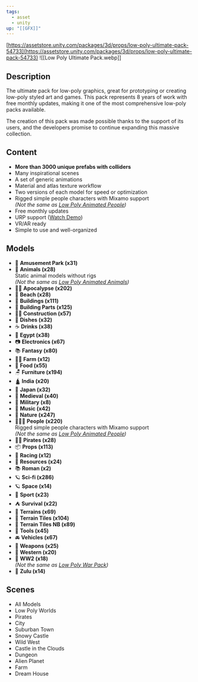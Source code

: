 ```yaml
---
tags:
  - asset
  - unity
up: "[[GFX]]"
---
```

[https://assetstore.unity.com/packages/3d/props/low-poly-ultimate-pack-54733](https://assetstore.unity.com/packages/3d/props/low-poly-ultimate-pack-54733)
![[Low Poly Ultimate Pack.webp]]

## Description
The ultimate pack for low-poly graphics, great for prototyping or creating low-poly styled art and games. This pack represents 8 years of work with free monthly updates, making it one of the most comprehensive low-poly packs available.

The creation of this pack was made possible thanks to the support of its users, and the developers promise to continue expanding this massive collection.

## Content
- **More than 3000 unique prefabs with colliders**
- Many inspirational scenes
- A set of generic animations
- Material and atlas texture workflow
- Two versions of each model for speed or optimization
- Rigged simple people characters with Mixamo support  
  *(Not the same as [Low Poly Animated People](http://u3d.as/1ED1))*
- Free monthly updates
- URP support ([Watch Demo](https://www.youtube.com/watch?v=YTJo3RnmPTw&t))
- VR/AR ready
- Simple to use and well-organized

## Models
- 🎈 **Amusement Park (x31)**
- 🐎 **Animals (x28)**  
  Static animal models without rigs  
  *(Not the same as [Low Poly Animated Animals](http://u3d.as/Sfg))*
- 🧟‍♂️ **Apocalypse (x202)**
- 🤿 **Beach (x28)**
- 🏢 **Buildings (x111)**
- 🏢 **Building Parts (x125)**
- 👷‍♂️ **Construction (x57)**
- 🔪 **Dishes (x32)**
- ☕ **Drinks (x38)**
- 📜 **Egypt (x38)**
- 📷 **Electronics (x67)**
- 📚 **Fantasy (x80)**
- 👨‍🌾 **Farm (x12)**
- 🍌 **Food (x55)**
- 🪑 **Furniture (x194)**
- 🛕 **India (x20)**
- 🏯 **Japan (x32)**
- 🏰 **Medieval (x40)**
- 🏅 **Military (x8)**
- 🎤 **Music (x42)**
- 🌴 **Nature (x247)**
- 👨‍👩‍👦 **People (x220)**  
  Rigged simple people characters with Mixamo support  
  *(Not the same as [Low Poly Animated People](http://u3d.as/1ED1))*
- 🏴‍☠️ **Pirates (x28)**
- 📦 **Props (x113)**
- 🚗 **Racing (x12)**
- 🧱 **Resources (x24)**
- 📚 **Roman (x2)**
- 🪐 **Sci-fi (x286)**
- 🪐 **Space (x14)**
- 🏀 **Sport (x23)**
- ⛺ **Survival (x22)**
- 🌄 **Terrains (x69)**
- 🌄 **Terrain Tiles (x104)**
- 🌄 **Terrain Tiles NB (x89)**
- 🔨 **Tools (x45)**
- 🚘 **Vehicles (x67)**
- 🔫 **Weapons (x25)**
- 🎩 **Western (x20)**
- 🔫 **WW2 (x18)**  
  *(Not the same as [Low Poly War Pack](http://u3d.as/1gaS))*
- 🧭 **Zulu (x14)**

## Scenes
- All Models
- Low Poly Worlds
- Pirates
- City
- Suburban Town
- Snowy Castle
- Wild West
- Castle in the Clouds
- Dungeon
- Alien Planet
- Farm
- Dream House